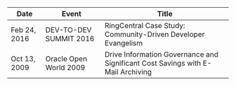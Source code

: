 Date | Event | Title
-----|-------|------
Feb 24, 2016 | DEV-TO-DEV SUMMIT 2016 | RingCentral Case Study: Community-Driven Developer Evangelism
Oct 13, 2009 | Oracle Open World 2009 | Drive Information Governance and Significant Cost Savings with E-Mail Archiving
